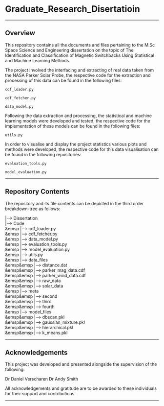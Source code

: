 # Graduate_Research_Disertatioin

---
## Overview

This repository contains all the documents and files pertaining to the M.Sc Space Science and Engineering dissertation on the topic of The Identification and Classification of Magnetic Switchbacks Using Statistical and Machine Learning Methods.

The project involved the interfacing and extracting of real data taken from the NASA Parker Solar Probe, the respective code for the extraction and processing of this data can be found in the following files:

```
cdf_loader.py

cdf_fetcher.py

data_model.py
```

Following the data extraction and processing, the statistical and machine learning models were developed and tested, the respective code for the implementation of these models can be found in the following files:

```
utils.py
```

In order to visualise and display the project statistics various plots and methods were developed, the respective code for this data visualisation can be found in the following repositories:


```
evaluation_tools.py

model_evaluation.py
```

---
## Repository Contents

The repository and its file contents can be depicted in the third order breakdown-tree as follows:

|--> Dissertation<br>
|--> Code<br>
&emsp	|--> cdf_loader.py<br>
&emsp	|--> cdf_fetcher.py<br>
&emsp	|--> data_model.py<br>
&emsp	|--> evaluation_tools.py<br>
&emsp	|--> model_evaluation.py<br>
&emsp	|--> utils.py<br>
&emsp	|--> data_files<br>
&emsp&emsp		|--> distance.dat<br>
&emsp&emsp		|--> parker_mag_data.cdf<br>
&emsp&emsp		|--> parker_wind_data.cdf<br>
&emsp&emsp		|--> raw_data<br>
&emsp&emsp		|--> solar_data<br>
&emsp	|--> meta<br>
&emsp&emsp		|--> second<br>
&emsp&emsp		|--> third<br>
&emsp&emsp		|--> fourth<br>
&emsp	|--> model_files<br>
&emsp&emsp		|--> dbscan.pkl<br>
&emsp&emsp		|--> gaussian_mixture.pkl<br>
&emsp&emsp		|--> hierarchical.pkl<br>
&emsp&emsp		|--> k_means.pkl<br>

---
## Acknowledgements

This project was developed and presented alongside the supervision of the following:

Dr Daniel Verscharen
Dr Andy Smith

All acknowledgements and gratitude are to be awarded to these individuals for their support and contributions.

---

